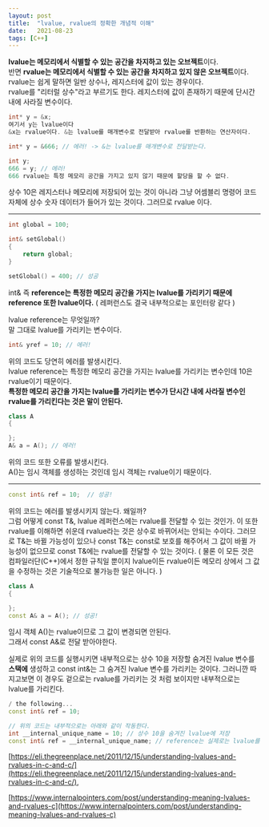 ```yaml
---
layout: post
title:  "lvalue, rvalue의 정확한 개념적 이해"
date:   2021-08-23
tags: [C++]
---
```


**lvalue는 메모리에서 식별할 수 있는 공간을 차지하고 있는 오브젝트**이다.       
반면 **rvalue는 메모리에서 식별할 수 있는 공간을 차지하고 있지 않은 오브젝트**이다.     
rvalue는 쉽게 말하면 일반 상수나, 레지스터에 값이 있는 경우이다.       
rvalue를 "리터럴 상수"라고 부르기도 한다. 레지스터에 값이 존재하기 때문에 단시간내에 사라질 변수이다.     


```cpp
int* y = &x;  
여기서 y는 lvalue이다
&x는 rvalue이다. &는 lvalue를 매개변수로 전달받아 rvalue를 반환하는 연산자이다.       

int* y = &666; // 에러! -> &는 lvalue를 매개변수로 전달받는다.     
```


```cpp
int y;
666 = y; // 에러!
666 rvalue는 특정 메모리 공간을 가지고 있지 않기 때문에 할당을 할 수 없다.
```

상수 10은 레지스터나 메모리에 저장되어 있는 것이 아니라 그냥 어셈블리 명령어 코드 자체에 상수 숫자 데이터가 들어가 있는 것이다. 그러므로 rvalue 이다.         

--------------------------


```cpp
int global = 100;

int& setGlobal()
{
    return global;    
}

setGlobal() = 400; // 성공
```

int& 즉 **reference는 특정한 메모리 공간을 가지는 lvalue를 가리키기 때문에 reference 또한 lvalue이다.** ( 레퍼런스도 결국 내부적으로는 포인터랑 같다 )                     

lvalue reference는 무엇일까?    
말 그대로 lvalue를 가리키는 변수이다.         


```cpp
int& yref = 10; // 에러!
```
위의 코드도 당연히 에러를 발생시킨다.        
lvalue reference는 특정한 메모리 공간을 가지는 lvalue를 가리키는 변수인데 10은 rvalue이기 때문이다.     
**특정한 메모리 공간을 가지는 lvalue를 가리키는 변수가 단시간 내에 사라질 변수인 rvalue를 가리킨다는 것은 말이 안된다.**             


```cpp
class A
{

};
A& a = A(); // 에러!
```

위의 코드 또한 오류를 발생시킨다.          
A()는 임시 객체를 생성하는 것인데 임시 객체는 rvalue이기 때문이다.      

--------------------


```cpp
const int& ref = 10;  // 성공!
```

위의 코드는 에러를 발생시키지 않는다. 왜일까?     
그럼 어떻게 const T&, lvalue 레퍼런스에는 rvalue를 전달할 수 있는 것인가. 이 또한 rvalue를 이해하면 쉬운데 rvalue라는 것은 상수로 바뀌어서는 안되는 수이다. 그러므로 T&는 바뀔 가능성이 있으나 const T&는 const로 보호를 해주어서 그 값이 바뀔 가능성이 없으므로 const T&에는 rvalue를 전달할 수 있는 것이다. ( 물론 이 모든 것은 컴파일러단(C++)에서 정한 규칙일 뿐이지 lvalue이든 rvalue이든 메모리 상에서 그 값을 수정하는 것은 기술적으로 불가능한 일은 아니다. )         


```cpp
class A
{

};
const A& a = A(); // 성공!
```
임시 객체 A()는 rvalue이므로 그 값이 변경되면 안된다.         
그래서 const A&로 전달 받아야한다.       


실제로 위의 코드를 실행시키면 내부적으로는 상수 10을 저장할 숨겨진 lvalue 변수를 **스택에** 생성하고 const int&는 그 숨겨진 lvalue 변수를 가리키는 것이다. 그러니깐 따지고보면 이 경우도 겉으로는 rvalue를 가리키는 것 처럼 보이지만 내부적으로는 lvalue를 가리킨다.       


```cpp
/ the following...
const int& ref = 10;

// 위의 코드는 내부적으로는 아래와 같이 작동한다.
int __internal_unique_name = 10; // 상수 10을 숨겨진 lvalue에 저장
const int& ref = __internal_unique_name; // reference는 실제로는 lvalue를 가리킴
```

[https://eli.thegreenplace.net/2011/12/15/understanding-lvalues-and-rvalues-in-c-and-c/](https://eli.thegreenplace.net/2011/12/15/understanding-lvalues-and-rvalues-in-c-and-c/),                     

[https://www.internalpointers.com/post/understanding-meaning-lvalues-and-rvalues-c](https://www.internalpointers.com/post/understanding-meaning-lvalues-and-rvalues-c)         